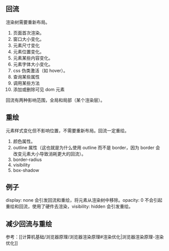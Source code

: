 ## 回流
渲染树需要重新布局。
1. 页面首次渲染。
2. 窗口大小变化。
3. 元素尺寸变化
4. 元素位置变化。
6. 元素某些内容变化。
5. 元素字体大小变化。
7. css 伪类激活（如 hover）。
8. 查询某些属性
9. 调用某些方法
10. 添加或删除可见 dom 元素

回流有两种影响范围，全局和局部（某个渲染层）。

## 重绘
元素样式变化但不影响位置，不需要重新布局。回流一定重绘。
1. 颜色属性。
2. outline 属性（这也就是为什么使用 outline 而不是 border，因为 border 会改变元素大小导致消耗更大的回流）。
3. border-radius
4. visibility
5. box-shadow

## 例子
display: none 会引发回流和重绘，将元素从渲染树中移除。opacity: 0 不会引起重绘和回流，使用了硬件去渲染，visibility: hidden 会引发重绘。

## 减少回流与重绘
参考：[[计算机基础/浏览器原理/浏览器渲染原理#渲染优化|浏览器渲染原理-渲染优化]]